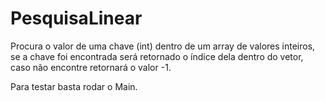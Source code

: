 # PesquisaLinear
Procura o valor de uma chave (int) dentro de um array de valores inteiros, se a chave foi encontrada será retornado o índice dela dentro do vetor, caso não encontre retornará o valor -1.

Para testar basta rodar o Main.
